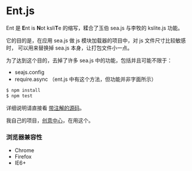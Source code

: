 # Ent.js

Ent 是 **E**nt is **N**ot ksli**T**e 的缩写，糅合了玉伯 sea.js
与李牧的 kslite.js 功能。

它的目的是，在应用 sea.js 做 js 模块加载器的项目中，对 js 文件尺寸比较敏感时，
可以用来替换掉 sea.js 本身，让打包文件小一点。

为了达到这个目的，去掉了许多 sea.js 中的功能，包括并且可能不限于：

 - seajs.config
 - require.async （ent.js 中有这个方法，但功能并非字面所示）


```bash
$ npm install
$ npm test
```

详细说明请直接看 [带注解的源码](http://cyj.me/ent)。

我自己的项目，[创意中心](http://chuangyi.taobao.com)，在用这个。

### 浏览器兼容性

 - Chrome
 - Firefox
 - IE6+

